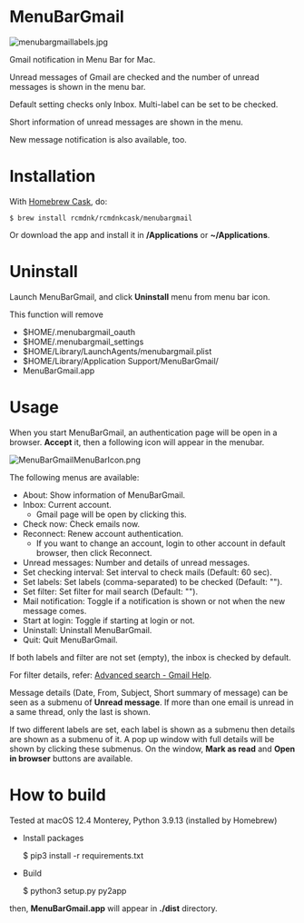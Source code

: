 # MenuBarGmail

![menubargmaillabels.jpg](menubargmaillabels.jpg)


Gmail notification in Menu Bar for Mac.

Unread messages of Gmail are checked and the number of unread messages
is shown in the menu bar.

Default setting checks only Inbox.
Multi-label can be set to be checked.

Short information of unread messages are shown in the menu.

New message notification is also available, too.

# Installation

With [Homebrew Cask](http://caskroom.io/), do:

    $ brew install rcmdnk/rcmdnkcask/menubargmail

Or download the app and install it in **/Applications** or **~/Applications**.

# Uninstall

Launch MenuBarGmail, and click **Uninstall** menu from menu bar icon.

This function will remove

* $HOME/.menubargmail_oauth
* $HOME/.menubargmail_settings
* $HOME/Library/LaunchAgents/menubargmail.plist
* $HOME/Library/Application Support/MenuBarGmail/
* MenuBarGmail.app

# Usage

When you start MenuBarGmail, an authentication page will be open in a browser.
**Accept** it, then a following icon will appear in the menubar.

![MenuBarGmailMenuBarIcon.png](MenuBarGmailMenuBarIcon.png)

The following menus are available:

* About: Show information of MenuBarGmail.
* Inbox: Current account.
    * Gmail page will be open by clicking this.
* Check now: Check emails now.
* Reconnect: Renew account authentication.
    * If you want to change an account, login to other account in default browser, then click Reconnect.
* Unread messages: Number and details of unread messages.
* Set checking interval: Set interval to check mails (Default: 60 sec).
* Set labels: Set labels (comma-separated) to be checked (Default: "").
* Set filter: Set filter for mail search (Default: "").
* Mail notification: Toggle if a notification is shown or not when the new message comes.
* Start at login: Toggle if starting at login or not.
* Uninstall: Uninstall MenuBarGmail.
* Quit: Quit MenuBarGmail.

If both labels and filter are not set (empty), the inbox is checked by default.

For filter details, refer: [Advanced search - Gmail Help](https://support.google.com/mail/answer/7190).

Message details (Date, From, Subject, Short summary of message) can be seen as a submenu of **Unread message**.
If more than one email is unread in a same thread, only the last is shown.

If two different labels are set, each label is shown as a submenu then details are shown as a submenu of it.
A pop up window with full details will be shown by clicking these submenus.
On the window, **Mark as read** and **Open in browser** buttons are available.

# How to build

Tested at macOS 12.4 Monterey, Python 3.9.13 (installed by Homebrew)

* Install packages

    $ pip3 install -r requirements.txt

* Build

    $ python3 setup.py py2app

then, **MenuBarGmail.app** will appear in **./dist** directory.
